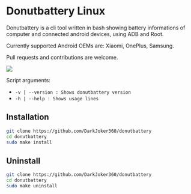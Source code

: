 # Donutbattery Linux

Donutbattery is a cli tool written in bash showing battery informations of computer and connected android devices, using ADB and Root.

Currently supported Android OEMs are: Xiaomi, OnePlus, Samsung.

Pull requests and contributions are welcome.

<img src="https://i.imgur.com/Jb6JUsG.png" >

Script arguments:  
- `-v | --version : Shows donutbattery version`
- `-h | --help : Shows usage lines`

## Installation
```bash
git clone https://github.com/DarkJoker360/donutbattery
cd donutbattery
sudo make install
```

## Uninstall
```bash
git clone https://github.com/DarkJoker360/donutbattery
cd donutbattery
sudo make uninstall
```
